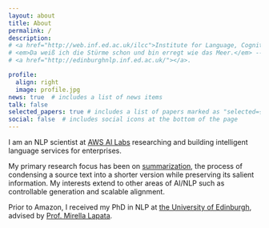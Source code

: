 ```yaml
---
layout: about
title: About
permalink: /
description:
# <a href="http://web.inf.ed.ac.uk/ilcc">Institute for Language, Cognition and Computation</a> • <a href="https://www.ed.ac.uk/informatics"> School of Informatics</a> • <a href="https://www.ed.ac.uk">University of Edinburgh</a>
# <em>Da weiß ich die Stürme schon und bin erregt wie das Meer.</em> -- <em>Vorgefühl</em>, Rainer Maria Rilke
# <a href="http://edinburghnlp.inf.ed.ac.uk/"></a>. 

profile:
  align: right
  image: profile.jpg
news: true  # includes a list of news items
talk: false
selected_papers: true # includes a list of papers marked as "selected={true}"
social: false  # includes social icons at the bottom of the page
---
```


I am an NLP scientist at [AWS AI Labs](https://www.amazon.science/) researching and building intelligent language services for enterprises. 

My primary research focus has been on [summarization](https://era.ed.ac.uk/handle/1842/39624), the process of condensing a source text into a shorter version while preserving its salient information.
My interests extend to other areas of AI/NLP such as controllable generation and scalable alignment.

Prior to Amazon, 
I received my PhD in NLP at [the University of Edinburgh](https://web.inf.ed.ac.uk/ilcc), advised by [Prof. Mirella Lapata](http://homepages.inf.ed.ac.uk/mlap/). 

<!-- My long-term research goal is to evolve the machine to interact with people naturally and assist people effectively, 
with minimal human guidance. -->
<!-- My PhD thesis [Document Summarization with Neural Query Modeling](https://era.ed.ac.uk/handle/1842/39624) was examined by [Prof. Ivan Titov](http://ivan-titov.org/) and [Prof. Greg Durrett](https://www.cs.utexas.edu/~gdurrett/). -->

<!-- You can reach out to me via email: yumo.xu [at] outlook.com -->